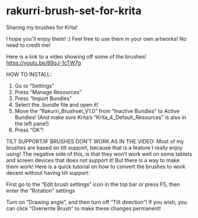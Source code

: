 # rakurri-brush-set-for-krita
Sharing my brushes for Krita!

I hope you'll enjoy them! :)
Feel free to use them in your own artworks! No need to credit me!

Here is a link to a video showing off some of the brushes!
https://youtu.be/89qJ-1cTW7g

HOW TO INSTALL:
1. Go to “Settings”
2. Press “Manage Resources”
3. Press “Import Bundles”
4. Select the. bundle file and open it!
5. Move the “Rakurri_Brushset_V1.0” from “Inactive Bundles” to Active Bundles! (And make sure Krita’s “Krita_4_Default_Resources” is also in the left pane!)
6. Press “OK”!

TILT SUPPORT/IF BRUSHES DON'T WORK AS IN THE VIDEO:
Most of my brushes are based on tilt support, because that is a feature I really enjoy using!
The negative side of this, is that they won’t work well on some tablets and screen devices that does not support it!
But there is a way to make them work! Here is a quick tutorial on how to convert the brushes to work decent without having tilt support:
 
First go to the “Edit brush settings” icon in the top bar or press F5, then enter the “Rotation” settings
 
Turn on “Drawing angle”, and then turn off “Tilt direction”!
If you wish, you can click “Overwrite Brush” to make these changes permanent!
